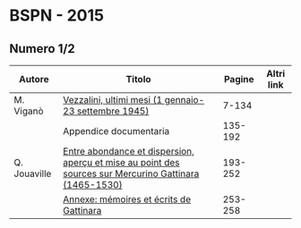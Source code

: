 # BSPN - 2015

## Numero 1/2

| Autore       | Titolo                                                                                                                                               | Pagine  | Altri link |
|--------------|------------------------------------------------------------------------------------------------------------------------------------------------------|---------|------------|
| M. Viganò    | [Vezzalini, ultimi mesi (1 gennaio-23 settembre 1945)](http://www.ssno.it/BSPNo/bspn_2015.html#01)                                                   | 7-134   |            |
|              | Appendice documentaria                                                                                                                               | 135-192 |            |
| Q. Jouaville | [Entre abondance et dispersion, aperçu et mise au point des sources sur Mercurino Gattinara (1465-1530)](http://www.ssno.it/BSPNo/bspn_2015.html#02) | 193-252 |            |
|              | [Annexe: mémoires et écrits de Gattinara](http://www.ssno.it/BSPNo/bspn_2015.html#02)                                                                | 253-258 |            |

